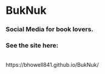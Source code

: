 # BukNuk

### Social Media for book lovers.

### See the site here:
<br />
https://bhowell841.github.io/BukNuk/
